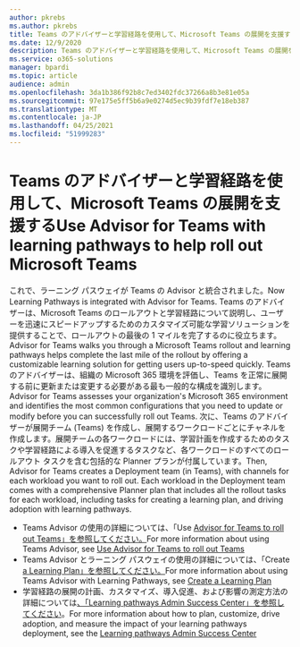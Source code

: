 ```yaml
---
author: pkrebs
ms.author: pkrebs
title: Teams のアドバイザーと学習経路を使用して、Microsoft Teams の展開を支援する
ms.date: 12/9/2020
description: Teams のアドバイザーと学習経路を使用して、Microsoft Teams の展開を支援する
ms.service: o365-solutions
manager: bpardi
ms.topic: article
audience: admin
ms.openlocfilehash: 3da1b386f92b8c7ed3402fdc37266a8b3e81e05a
ms.sourcegitcommit: 97e175e5ff5b6a9e0274d5ec9b39fdf7e18eb387
ms.translationtype: MT
ms.contentlocale: ja-JP
ms.lasthandoff: 04/25/2021
ms.locfileid: "51999283"
---
```

# <a name="use-advisor-for-teams-with-learning-pathways-to-help-roll-out-microsoft-teams"></a><span data-ttu-id="fcb4b-103">Teams のアドバイザーと学習経路を使用して、Microsoft Teams の展開を支援する</span><span class="sxs-lookup"><span data-stu-id="fcb4b-103">Use Advisor for Teams with learning pathways to help roll out Microsoft Teams</span></span>
<span data-ttu-id="fcb4b-104">これで、ラーニング パスウェイが Teams の Advisor と統合されました。</span><span class="sxs-lookup"><span data-stu-id="fcb4b-104">Now Learning Pathways is integrated with Advisor for Teams.</span></span> <span data-ttu-id="fcb4b-105">Teams のアドバイザーは、Microsoft Teams のロールアウトと学習経路について説明し、ユーザーを迅速にスピードアップするためのカスタマイズ可能な学習ソリューションを提供することで、ロールアウトの最後の 1 マイルを完了するのに役立ちます。</span><span class="sxs-lookup"><span data-stu-id="fcb4b-105">Advisor for Teams walks you through a Microsoft Teams rollout and learning pathways helps complete the last mile of the rollout by offering a customizable learning solution for getting users up-to-speed quickly.</span></span> <span data-ttu-id="fcb4b-106">Teams のアドバイザーは、組織の Microsoft 365 環境を評価し、Teams を正常に展開する前に更新または変更する必要がある最も一般的な構成を識別します。</span><span class="sxs-lookup"><span data-stu-id="fcb4b-106">Advisor for Teams assesses your organization's Microsoft 365 environment and identifies the most common configurations that you need to update or modify before you can successfully roll out Teams.</span></span> <span data-ttu-id="fcb4b-107">次に、Teams のアドバイザーが展開チーム (Teams) を作成し、展開するワークロードごとにチャネルを作成します。展開チームの各ワークロードには、学習計画を作成するためのタスクや学習経路による導入を促進するタスクなど、各ワークロードのすべてのロールアウト タスクを含む包括的な Planner プランが付属しています。</span><span class="sxs-lookup"><span data-stu-id="fcb4b-107">Then, Advisor for Teams creates a Deployment team (in Teams), with channels for each workload you want to roll out. Each workload in the Deployment team comes with a comprehensive Planner plan that includes all the rollout tasks for each workload, including tasks for creating a learning plan, and driving adoption with learning pathways.</span></span>

- <span data-ttu-id="fcb4b-108">Teams Advisor の使用の詳細については、「Use [Advisor for Teams to roll out Teams」を参照してください。](/microsoftteams/use-advisor-teams-roll-out)</span><span class="sxs-lookup"><span data-stu-id="fcb4b-108">For more information about using Teams Advisor, see [Use Advisor for Teams to roll out Teams](/microsoftteams/use-advisor-teams-roll-out)</span></span>
- <span data-ttu-id="fcb4b-109">Teams Advisor とラーニング パスウェイの使用の詳細については、「Create [a Learning Plan」を参照してください。](/microsoftteams/use-advisor-teams-roll-out#create-a-learning-plan)</span><span class="sxs-lookup"><span data-stu-id="fcb4b-109">For more information about using Teams Advisor with Learning Pathways, see [Create a Learning Plan](/microsoftteams/use-advisor-teams-roll-out#create-a-learning-plan)</span></span>
- <span data-ttu-id="fcb4b-110">学習経路の展開の計画、カスタマイズ、導入促進、および影響の測定方法の詳細については[、「Learning pathways Admin Success Center」を参照してください](custom_successcenter.md)。</span><span class="sxs-lookup"><span data-stu-id="fcb4b-110">For more information about how to plan, customize, drive adoption, and measure the impact of your learning pathways deployment, see the [Learning pathways Admin Success Center](custom_successcenter.md)</span></span>